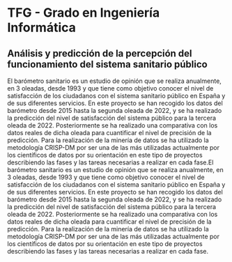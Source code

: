 # TFG - Grado en Ingeniería Informática
## Análisis y predicción de la percepción del funcionamiento del sistema sanitario público

El barómetro sanitario es un estudio de opinión que se realiza anualmente, en 3 oleadas, desde 1993 y que tiene como objetivo conocer el nivel de satisfacción de los ciudadanos con el sistema sanitario público en España y de sus diferentes servicios. En este proyecto se han recogido los datos del barómetro desde 2015 hasta la segunda oleada de 2022, y se ha realizado la predicción del nivel de satisfacción del sistema público para la tercera oleada de 2022. Posteriormente se ha realizado una comparativa con los datos reales de dicha oleada para cuantificar el nivel de precisión de la predicción. Para la realización de la minería de datos se ha utilizado la metodología CRISP-DM por ser una de las más utilizadas actualmente por los científicos de datos por su orientación en este tipo de proyectos describiendo las fases y las tareas necesarias a realizar en cada fase.El barómetro sanitario es un estudio de opinión que se realiza anualmente, en 3 oleadas, desde 1993 y que tiene como objetivo conocer el nivel de satisfacción de los ciudadanos con el sistema sanitario público en España y de sus diferentes servicios. En este proyecto se han recogido los datos del barómetro desde 2015 hasta la segunda oleada de 2022, y se ha realizado la predicción del nivel de satisfacción del sistema público para la tercera oleada de 2022. Posteriormente se ha realizado una comparativa con los datos reales de dicha oleada para cuantificar el nivel de precisión de la predicción. Para la realización de la minería de datos se ha utilizado la metodología CRISP-DM por ser una de las más utilizadas actualmente por los científicos de datos por su orientación en este tipo de proyectos describiendo las fases y las tareas necesarias a realizar en cada fase.
